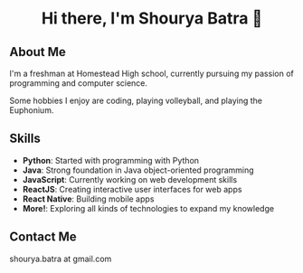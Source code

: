 <h1 align ="center">Hi there, I'm Shourya Batra 👋</h1>

## About Me

I'm a freshman at Homestead High school, currently pursuing my passion of programming and computer science.

Some hobbies I enjoy are coding, playing volleyball, and playing the Euphonium.


## Skills

- **Python**: Started with programming with Python
- **Java**: Strong foundation in Java object-oriented programming
- **JavaScript**: Currently working on web development skills
- **ReactJS**: Creating interactive user interfaces for web apps
- **React Native**: Building mobile apps
- **More!**: Exploring all kinds of technologies to expand my knowledge


## Contact Me

shourya.batra at gmail.com